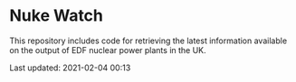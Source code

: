 # Nuke Watch

This repository includes code for retrieving the latest information available on the output of EDF nuclear power plants in the UK.

Last updated: 2021-02-04 00:13